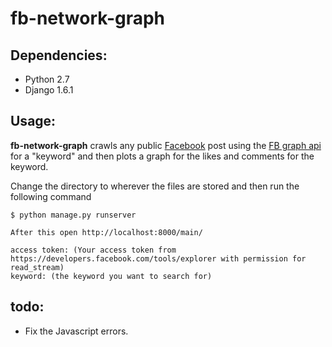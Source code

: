 fb-network-graph
================================

Dependencies:
-------------
*  Python 2.7
*  Django 1.6.1
       
Usage:
----------
**fb-network-graph**  crawls any public [Facebook](https://www.facebook.com/) post using the [FB graph api](https://developers.facebook.com/docs/graph-api/) for a "keyword" and then plots a graph for the likes and comments for the keyword.

Change the directory to wherever the files are stored and then run the following command

	$ python manage.py runserver
	
	After this open http://localhost:8000/main/

    access token: (Your access token from https://developers.facebook.com/tools/explorer with permission for read_stream)
    keyword: (the keyword you want to search for)

todo:
------
*  Fix the Javascript errors.

